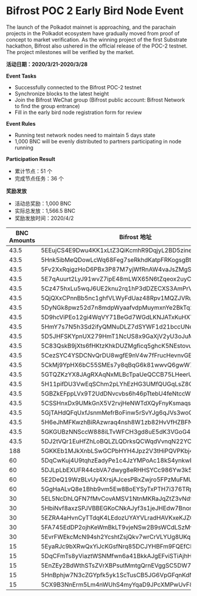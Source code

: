 # Bifrost POC 2 Early Bird Node Event
The launch of the Polkadot mainnet is approaching, and the parachain projects in the Polkadot ecosystem have gradually moved from proof of concept to market verification. As the winning project of the first Substrate hackathon, Bifrost also ushered in the official release of the POC-2 testnet. The project milestones will be verified by the market.

**活动日期：2020/3/21-2020/3/28**

**Event Tasks**
- Successfully connected to the Bifrost POC-2 testnet
- Synchronize blocks to the latest height
- Join the Bifrost WeChat group (Bifrost public account: Bifrost Network to find the group entrance)
- Fill in the early bird node registration form for review

**Event Rules**
- Running test network nodes need to maintain 5 days state
- 1,000 BNC will be evenly distributed to partners participating in node running

**Participation Result**

- 累计节点：51 个
- 完成节点任务：36 个

**奖励发放**

- 活动总奖励：1,000 BNC
- 实际总发放：1,566.5 BNC
- 奖励发放时间：2020/4/2

| BNC Amounts | Bifrost 地址                                       |
| ----------- | ------------------------------------------------ |
| 43.5        | 5EEujCS4E9Dwu4KK1xLtZ3QiKcmhR9DqjyL2BD5zinemr3NF |
| 43.5        | 5Hnk5ibMeQDowLcWq68Feg7seRkhdKatpFRKogsgBtJ8F7YQ |
| 43.5        | 5Fv2XxRqigzHoD6PBx3P87M7yjWfRnAW4vaJsZMgSdVxc4o8 |
| 43.5        | 5E7qAuurt2LyJ91wvZ7ipE48mLWX65N6tZqeox2uyC3jfzZp |
| 43.5        | 5Cz475hxLu5wqJ6UE2knu2rq1hP3dDZECXS3AmPrVWJe1DtN |
| 43.5        | 5QjQXxCPnnBb5nc1ghfVLWyFdUaz48Rpv1MQZJVRubjZTDTn |
| 43.5        | 5DyNGk8pwz52d7n8mdpWyaafvdpMuymxnYe2BkTq2L8fbvYk |
| 43.5        | 5D9hcViPEo12gi4WqVY71BeGd7WGdLKNJATxKuHXYs7hnqjy |
| 43.5        | 5HmY7s7N5h3Sd2ifyQMNuDLZ7dSYWF1d21bccUNeb5gpKzyn |
| 43.5        | 5D5JHFSKYpnUX279HmT1NcUS8x9GaXjV2yU3oJuMpPX8Dfph |
| 43.5        | 5C83QskB9jXts6fHKtzKhkDUZMgficq5ghcK5NEstovut96n |
| 43.5        | 5CezSYC4YSDCNvQrDU8wgfE9nV4w7fFrucHevnvGEU3s6n8D |
| 43.5        | 5CkMj9YpHX6bC55SMEs7y8qBqG6k81wwvQ6gwW7qyQxnxLFc |
| 43.5        | 5GTQZKzYX8JAgRXAqNxMLBcTpaUeQCCB75LHeerUXXAkMNcE |
| 43.5        | 5H11pifDU3VwEqSChm2pLYhEzHG3UMfQUGqLsZ8QmyRwm3dS |
| 43.5        | 5GBZkEFppLVx9T2UdDNvcvbs6h46pTtebU4feNtccWyNGsvt |
| 43.5        | 5CSSHnxDx9UMkGnX5V2rvjHeNWTdXQyFnyKsmaqsgLp3uMMY |
| 43.5        | 5GjTAHdQFqUxfJsnmMefrBoFinw5rSvYJg6qJVs3woQyiG25 |
| 43.5        | 5H6eJhMFKwzhBiRAzwraq4nsh8W1zb82HvVfHZBFNrbYnf9Z |
| 43.5        | 5GKGUBzNNSccW888iLTvWFCH3gd8uE5dK3VGoG4yWSBs98ZB |
| 43.5        | 5DJ2tVQr1EuHfZhLoBQLZLQDrksQCWqdVvnqN22YCAdDobAt |
| 188         | 5GKKEb1MJkXnbLSwGCPbHYH4Jpz2V3tHiPQVPKbj4V2uL3Xi |
| 60          | 5DqCwKuj4U9tqhzEadyPe1c4JzYMPoAc18kS4ynkwPUMZ3Cn |
| 60          | 5DJLpLbEXUFR44cbVA7dwyg8eRHHSYCc986Yw3k5eStFvynW |
| 60          | 5E2DeQ19WzBLvUy4XrsjAJcesPBxZwjro5FPzMuFMUuHEYT9 |
| 60          | 5GgHaALvQ8e1Bhb9vm5Ew8BoEYSyTxPTH7i376TRpnUtxpMG |
| 30          | 5EL5NcDhLQFN7fMvCovAMSV1NtnMKRaJqZtZ3vNdfaEFGSB7 |
| 30          | 5HbiNvf8axzSPJVBBEGKoCNkAJyf3s1jeJHEdw7BnorqB4GW |
| 30          | 5EZRA4aHvnCyTTdqK4LEdozUYAYVLradHAVKxeKJZCDzs7xW |
| 30          | 5FA745EdDP2ojhKeWmBkLT9vjeNSw2B9sWCdLSzMwBSBQWjA |
| 30          | 5EvrFWEkcMcN94sh2YcshtZsjQkv7wrCrVLYUg8UKqc2M86Z |
| 15          | 5EyaRJc9bXRwQxYiJcKGsfNrq85DCJYHBFm9FQEfCPd1Z2gs |
| 15          | 5DqCFmTs8yViaztWSNMfwn6a41BkkAJgEFviSTiAjhHoK8SF |
| 15          | 5EnZEy2BdWthSTsZVrXBPsutMmtgQrnEVggSC5DW73FwLSP4 |
| 15          | 5HnBphjw7N3cZGYpfk5yk1ScTusCB5JG6VpGFqnKdMLD85Ds |
| 15          | 5CX9B3NnErm5Lm4nWUhS4myYqaD9JPcXMPwUvF8mpQQvHwLk |